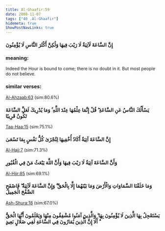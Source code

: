 ```yaml
---
title: Al-Ghaafir:59
date: 2008-11-07
tags: ["40 .Al-Ghaafir"]
hidemeta: true 
ShowPostNavLinks: true 
---
```

### إِنَّ السَّاعَةَ لَآتِيَةٌ لَا رَيْبَ فِيهَا وَلَٰكِنَّ أَكْثَرَ النَّاسِ لَا يُؤْمِنُونَ
### meaning: 
Indeed the Hour is bound to come; there is no doubt in it. But most people do not believe.
### similar verses: 

[Al-Ahzaab:63](/33/63) (sim:80.6%)

### يَسْأَلُكَ النَّاسُ عَنِ السَّاعَةِ ۖ قُلْ إِنَّمَا عِلْمُهَا عِنْدَ اللَّهِ ۚ وَمَا يُدْرِيكَ لَعَلَّ السَّاعَةَ تَكُونُ قَرِيبًا

[Taa-Haa:15](/20/15) (sim:75.1%)

### إِنَّ السَّاعَةَ آتِيَةٌ أَكَادُ أُخْفِيهَا لِتُجْزَىٰ كُلُّ نَفْسٍ بِمَا تَسْعَىٰ

[Al-Hajj:7](/22/7) (sim:71.3%)

### وَأَنَّ السَّاعَةَ آتِيَةٌ لَا رَيْبَ فِيهَا وَأَنَّ اللَّهَ يَبْعَثُ مَنْ فِي الْقُبُورِ

[Al-Hijr:85](/15/85) (sim:69.1%)

### وَمَا خَلَقْنَا السَّمَاوَاتِ وَالْأَرْضَ وَمَا بَيْنَهُمَا إِلَّا بِالْحَقِّ ۗ وَإِنَّ السَّاعَةَ لَآتِيَةٌ ۖ فَاصْفَحِ الصَّفْحَ الْجَمِيلَ

[Ash-Shura:18](/42/18) (sim:67.0%)

### يَسْتَعْجِلُ بِهَا الَّذِينَ لَا يُؤْمِنُونَ بِهَا ۖ وَالَّذِينَ آمَنُوا مُشْفِقُونَ مِنْهَا وَيَعْلَمُونَ أَنَّهَا الْحَقُّ ۗ أَلَا إِنَّ الَّذِينَ يُمَارُونَ فِي السَّاعَةِ لَفِي ضَلَالٍ بَعِيدٍ
